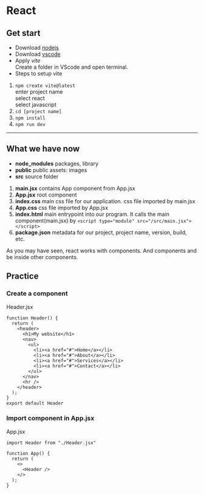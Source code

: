 # React
## Get start
+ Download [nodejs](https://nodejs.org/en)  
+ Download [vscode](https://code.visualstudio.com/download)  
+ Apply *vite*  
  Create a folder in VScode and open terminal.  
+ Steps to setup vite  
1. `npm create vite@latest`  
enter project name  
select react  
select javascript  
2. `cd [project name]`  
3. `npm install`  
4. `npm run dev`  
---
## What we have now  
- **node_modules** packages, library  
- **public** public assets: images  
- **src** source folder  
1. **main.jsx** contains App component from App.jsx  
2. **App.jsx** root component
3. **index.css** main css file for our application. css file imported by main.jsx
4. **App.css** css file imported by App.jsx
5. **index.html** main entrypoint into our program. It calls the main component(main.jsx) by `<script type="module" src="/src/main.jsx"></script>`  
6. **package.json** metadata for our project, project name, version, build, etc.  

As you may have seen, react works with components. And components and be inside other components.
## Practice
### Create a component
Header.jsx
```
function Header() {
  return (
    <header>
      <h1>My website</h1>
      <nav>
        <ul>
          <li><a href="#">Home</a></li>
          <li><a href="#">About</a></li>
          <li><a href="#">Services</a></li>
          <li><a href="#">Contact</a></li>
        </ul>
      </nav>
      <hr />
    </header>
  );
}
export default Header
```
### Import component in App.jsx
App.jsx
```
import Header from "./Header.jsx"

function App() {
  return (
    <>
      <Header />
    </>
  );
}
```
